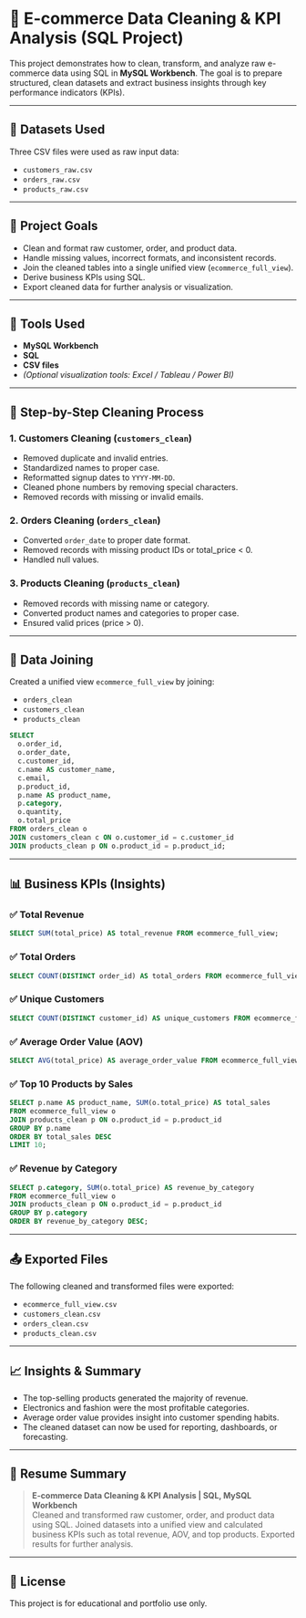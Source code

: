 
# 🧹 E-commerce Data Cleaning & KPI Analysis (SQL Project)

This project demonstrates how to clean, transform, and analyze raw e-commerce data using SQL in **MySQL Workbench**. The goal is to prepare structured, clean datasets and extract business insights through key performance indicators (KPIs).

---

## 📁 Datasets Used

Three CSV files were used as raw input data:

- `customers_raw.csv`
- `orders_raw.csv`
- `products_raw.csv`

---

## 🧠 Project Goals

- Clean and format raw customer, order, and product data.
- Handle missing values, incorrect formats, and inconsistent records.
- Join the cleaned tables into a single unified view (`ecommerce_full_view`).
- Derive business KPIs using SQL.
- Export cleaned data for further analysis or visualization.

---

## 🔨 Tools Used

- **MySQL Workbench**
- **SQL**
- **CSV files**
- *(Optional visualization tools: Excel / Tableau / Power BI)*

---

## 🧹 Step-by-Step Cleaning Process

### 1. Customers Cleaning (`customers_clean`)
- Removed duplicate and invalid entries.
- Standardized names to proper case.
- Reformatted signup dates to `YYYY-MM-DD`.
- Cleaned phone numbers by removing special characters.
- Removed records with missing or invalid emails.

### 2. Orders Cleaning (`orders_clean`)
- Converted `order_date` to proper date format.
- Removed records with missing product IDs or total_price < 0.
- Handled null values.

### 3. Products Cleaning (`products_clean`)
- Removed records with missing name or category.
- Converted product names and categories to proper case.
- Ensured valid prices (price > 0).

---

## 🔗 Data Joining

Created a unified view `ecommerce_full_view` by joining:
- `orders_clean`
- `customers_clean`
- `products_clean`

```sql
SELECT
  o.order_id,
  o.order_date,
  c.customer_id,
  c.name AS customer_name,
  c.email,
  p.product_id,
  p.name AS product_name,
  p.category,
  o.quantity,
  o.total_price
FROM orders_clean o
JOIN customers_clean c ON o.customer_id = c.customer_id
JOIN products_clean p ON o.product_id = p.product_id;
```

---

## 📊 Business KPIs (Insights)

### ✅ Total Revenue
```sql
SELECT SUM(total_price) AS total_revenue FROM ecommerce_full_view;
```

### ✅ Total Orders
```sql
SELECT COUNT(DISTINCT order_id) AS total_orders FROM ecommerce_full_view;
```

### ✅ Unique Customers
```sql
SELECT COUNT(DISTINCT customer_id) AS unique_customers FROM ecommerce_full_view;
```

### ✅ Average Order Value (AOV)
```sql
SELECT AVG(total_price) AS average_order_value FROM ecommerce_full_view;
```

### ✅ Top 10 Products by Sales
```sql
SELECT p.name AS product_name, SUM(o.total_price) AS total_sales
FROM ecommerce_full_view o
JOIN products_clean p ON o.product_id = p.product_id
GROUP BY p.name
ORDER BY total_sales DESC
LIMIT 10;
```

### ✅ Revenue by Category
```sql
SELECT p.category, SUM(o.total_price) AS revenue_by_category
FROM ecommerce_full_view o
JOIN products_clean p ON o.product_id = p.product_id
GROUP BY p.category
ORDER BY revenue_by_category DESC;
```

---

## 📤 Exported Files

The following cleaned and transformed files were exported:
- `ecommerce_full_view.csv`
- `customers_clean.csv`
- `orders_clean.csv`
- `products_clean.csv`

---

## 📈 Insights & Summary

- The top-selling products generated the majority of revenue.
- Electronics and fashion were the most profitable categories.
- Average order value provides insight into customer spending habits.
- The cleaned dataset can now be used for reporting, dashboards, or forecasting.

---

## 📌 Resume Summary

> **E-commerce Data Cleaning & KPI Analysis | SQL, MySQL Workbench**  
> Cleaned and transformed raw customer, order, and product data using SQL. Joined datasets into a unified view and calculated business KPIs such as total revenue, AOV, and top products. Exported results for further analysis.

---

## 📎 License

This project is for educational and portfolio use only.
